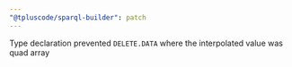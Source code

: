 ```yaml
---
"@tpluscode/sparql-builder": patch
---
```


Type declaration prevented `DELETE.DATA` where the interpolated value was quad array
